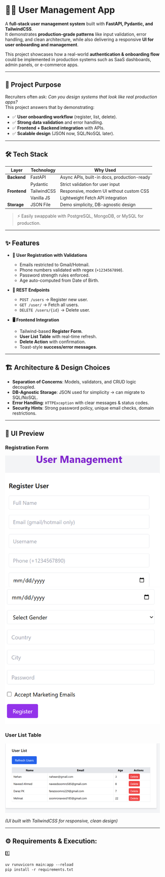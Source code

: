 # 🧑‍💻 User Management App  

A **full-stack user management system** built with **FastAPI, Pydantic, and TailwindCSS**.  
It demonstrates **production-grade patterns** like input validation, error handling, and clean architecture, while also delivering a responsive **UI for user onboarding and management**.  

This project showcases how a real-world **authentication & onboarding flow** could be implemented in production systems such as SaaS dashboards, admin panels, or e-commerce apps.  

---

## 🚀 Project Purpose  

Recruiters often ask: *Can you design systems that look like real production apps?*  
This project answers that by demonstrating:  

- ✅ **User onboarding workflow** (register, list, delete).  
- ✅ **Strong data validation** and error handling.  
- ✅ **Frontend + Backend integration** with APIs.  
- ✅ **Scalable design** (JSON now, SQL/NoSQL later).  

---

## 🛠️ Tech Stack  

| Layer        | Technology | Why Used |
|--------------|------------|----------|
| **Backend**  | FastAPI    | Async APIs, built-in docs, production-ready |
|              | Pydantic   | Strict validation for user input |
| **Frontend** | TailwindCSS| Responsive, modern UI without custom CSS |
|              | Vanilla JS | Lightweight Fetch API integration |
| **Storage**  | JSON File  | Demo simplicity, DB-agnostic design |

> ⚡ Easily swappable with PostgreSQL, MongoDB, or MySQL for production.

---

## ✨ Features  

- **🔐 User Registration with Validations**  
  - Emails restricted to Gmail/Hotmail.  
  - Phone numbers validated with regex (`+1234567890`).  
  - Password strength rules enforced.  
  - Age auto-computed from Date of Birth.  

- **📡 REST Endpoints**  
  - `POST /users` → Register new user.  
  - `GET /user/` → Fetch all users.  
  - `DELETE /users/{id}` → Delete user.  

- **🖥️ Frontend Integration**  
  - Tailwind-based **Register Form**.  
  - **User List Table** with real-time refresh.  
  - **Delete Action** with confirmation.  
  - Toast-style **success/error messages**.  

---

## 🏗️ Architecture & Design Choices  

- **Separation of Concerns**: Models, validators, and CRUD logic decoupled.  
- **DB-Agnostic Storage**: JSON used for simplicity → can migrate to SQL/NoSQL.  
- **Error Handling**: `HTTPException` with clear messages & status codes.  
- **Security Hints**: Strong password policy, unique email checks, domain restrictions.  

---

## 🎨 UI Preview  

### Registration Form  
![Register Form](https://github.com/Naveed101633/FastAPI/blob/main/f1.png)  
![Register Form](https://github.com/Naveed101633/FastAPI/blob/main/f2.png)  

### User List Table  
![User List](https://github.com/Naveed101633/FastAPI/blob/main/form.png)  

*(UI built with TailwindCSS for responsive, clean design)*  

---

## ⚙️ Requirements & Execution:  
1️⃣  
```terminal:
uv runuvicorn main:app --reload
pip install -r requirements.txt
